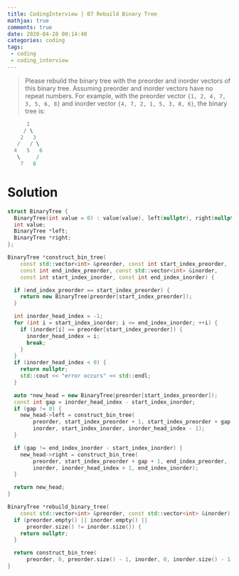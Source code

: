 ```yaml
---
title: CodingInterview | 07 Rebuild Binary Tree
mathjax: true
comments: true
date: 2020-04-28 00:14:48
categories: coding
tags:
 - coding
 - coding_interview
---
```


> Please rebuild the binary tree with the preorder and inorder vectors of this binary tree. Assuming preorder and inorder vectors have no repeat numbers. For example, with the preorder vector `{1, 2, 4, 7, 3, 5, 6, 8}` and inorder vector `{4, 7, 2, 1, 5, 3, 8, 6}`, the binary tree is:

 ```C++
       1
      / \
     2   3
    /   / \
   4   5   6
    \     /
     7   8
```
<!-- more -->
# Solution
```C++
struct BinaryTree {
  BinaryTree(int value = 0) : value(value), left(nullptr), right(nullptr) {}
  int value;
  BinaryTree *left;
  BinaryTree *right;
};

BinaryTree *construct_bin_tree(
    const std::vector<int> &preorder, const int start_index_preorder,
    const int end_index_preorder, const std::vector<int> &inorder,
    const int start_index_inorder, const int end_index_inorder) {

  if (end_index_preorder == start_index_preorder) {
    return new BinaryTree(preorder[start_index_preorder]);
  }

  int inorder_head_index = -1;
  for (int i = start_index_inorder; i <= end_index_inorder; ++i) {
    if (inorder[i] == preorder[start_index_preorder]) {
      inorder_head_index = i;
      break;
    }
  }
  if (inorder_head_index < 0) {
    return nullptr;
    std::cout << "error occurs" << std::endl;
  }

  auto *new_head = new BinaryTree(preorder[start_index_preorder]);
  const int gap = inorder_head_index - start_index_inorder;
  if (gap != 0) {
    new_head->left = construct_bin_tree(
        preorder, start_index_preorder + 1, start_index_preorder + gap,
        inorder, start_index_inorder, inorder_head_index - 1);
  }

  if (gap != end_index_inorder - start_index_inorder) {
    new_head->right = construct_bin_tree(
        preorder, start_index_preorder + gap + 1, end_index_preorder,
        inorder, inorder_head_index + 1, end_index_inorder);
  }

  return new_head;
}

BinaryTree *rebuild_binary_tree(
    const std::vector<int> &preorder, const std::vector<int> &inorder) {
  if (preorder.empty() || inorder.empty() ||
      preorder.size() != inorder.size()) {
    return nullptr;
  }

  return construct_bin_tree(
      preorder, 0, preorder.size() - 1, inorder, 0, inorder.size() - 1);
}
```
